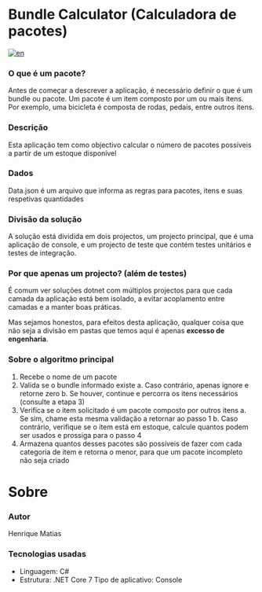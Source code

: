 # Bundle Calculator (Calculadora de pacotes)

[![en](https://img.shields.io/badge/lang-en-red.svg)](https://github.com/hm-henriquematias/BundleCalculator/blob/main/Readme.md)

### O que é um pacote?
Antes de começar a descrever a aplicação, é necessário definir o que é um bundle ou pacote.
Um pacote é um item composto por um ou mais itens. Por exemplo, uma bicicleta é composta de
rodas, pedais, entre outros itens.

### Descrição
Esta aplicação tem como objectivo calcular o número de pacotes possíveis a partir de um estoque 
disponível

### Dados
Data.json é um arquivo que informa as regras para pacotes, itens e suas respetivas quantidades

### Divisão da solução
A solução está dividida em dois projectos, um projecto principal, que é uma aplicação de console,
e um projecto de teste que contém testes unitários e testes de integração.

### Por que apenas um projecto? (além de testes)
É comum ver soluções dotnet com múltiplos projectos para que cada camada da aplicação
está bem isolado, a evitar acoplamento entre camadas e a manter boas práticas.

Mas sejamos honestos, para efeitos desta aplicação, qualquer coisa que não seja a divisão em
pastas que temos aqui é apenas **excesso de engenharia**.

### Sobre o algoritmo principal
1. Recebe o nome de um pacote
2. Valida se o bundle informado existe
     a. Caso contrário, apenas ignore e retorne zero
     b. Se houver, continue e percorra os itens necessários (consulte a etapa 3)
3. Verifica se o item solicitado é um pacote composto por outros itens
     a. Se sim, chame esta mesma validação a retornar ao passo 1
     b. Caso contrário, verifique se o item está em estoque, calcule quantos podem ser usados e prossiga para o passo 4
4. Armazena quantos desses pacotes são possíveis de fazer com cada categoria de item e retorna o menor, para que um pacote incompleto não seja criado

# Sobre

### Autor
Henrique Matias

### Tecnologias usadas
- Linguagem: C#
- Estrutura: .NET Core 7
Tipo de aplicativo: Console
